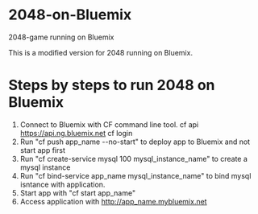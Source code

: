 2048-on-Bluemix
===============

2048-game running on Bluemix

This is a modified version for 2048 running on Bluemix.

Steps by steps to run 2048 on Bluemix
=======================================

1. Connect to Bluemix with CF command line tool. 
  cf api https://api.ng.bluemix.net
  cf login
2. Run "cf push app_name --no-start" to deploy app to Bluemix and not start app first
3. Run "cf create-service mysql 100 mysql_instance_name" to create a mysql instance
4. Run "cf bind-service app_name mysql_instance_name" to bind mysql isntance with application.
5. Start app with "cf start app_name"
6. Access application with http://app_name.mybluemix.net




